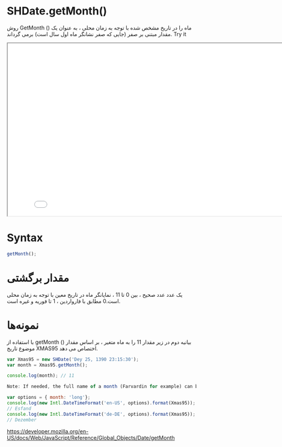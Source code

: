 # SHDate.getMonth()

روش GetMonth () ماه را در تاریخ مشخص شده با توجه به زمان محلی ، به عنوان یک مقدار مبتنی بر صفر (جایی که صفر نشانگر ماه اول سال است) برمی گرداند.
Try it

<iframe style="width: 830px; height: 460px;" src="/SHDateTime-js/examples/live.html?function=getHours" title="MDN Web Docs Interactive Example" loading="lazy"></iframe>
<br/>

# Syntax

```js
getMonth();
```

# مقدار برگشتی

یک عدد عدد صحیح ، بین 0 تا 11 ، نمایانگر ماه در تاریخ معین با توجه به زمان محلی است.0 مطابق با فارواردین ، 1 تا فوریه و غیره است.

# نمونه‌ها

با استفاده از getMonth ()
بیانیه دوم در زیر مقدار 11 را به ماه متغیر ، بر اساس مقدار موضوع تاریخ XMAS95 اختصاص می دهد.

```js
var Xmas95 = new SHDate('Dey 25, 1390 23:15:30');
var month = Xmas95.getMonth();

console.log(month); // 11

Note: If needed, the full name of a month (Farvardin for example) can be obtained by using Intl.DateTimeFormat() with an options parameter. Using this method, internationalization is made easier:

var options = { month: 'long'};
console.log(new Intl.DateTimeFormat('en-US', options).format(Xmas95));
// Esfand
console.log(new Intl.DateTimeFormat('de-DE', options).format(Xmas95));
// Dezember
```

https://developer.mozilla.org/en-US/docs/Web/JavaScript/Reference/Global_Objects/Date/getMonth
